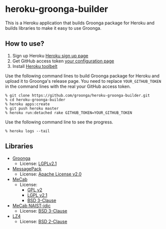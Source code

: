 # heroku-groonga-builder

This is a Heroku application that builds Groonga package for Heroku
and builds libraries to make it easy to use Groonga.

## How to use?

1. Sign up Heroku [Heroku sign up page](https://www.heroku.com)
2. Get GitHub access token [your configuration page](https://github.com/settings/tokens)
3. Install [Heroku toolbelt](https://toolbelt.heroku.com)

Use the following command lines to build Groonga package for Heroku
and upload it to Groonga's release page. You need to replace
``YOUR_GITHUB_TOKEN`` in the command lines with the real your GitHub
access token.

    % git clone https://github.com/groonga/heroku-groonga-builder.git
    % cd heroku-groonga-builder
    % heroku apps:create
    % git push heroku master
    % heroku run:detached rake GITHUB_TOKEN=YOUR_GITHUB_TOKEN

Use the following command line to see the progress.

    % heroku logs --tail

## Libraries

* [Groonga](http://groonga.org/)
  * License: [LGPLv2.1](http://opensource.org/licenses/lgpl-2.1.php)
* [MessagePack](http://msgpack.org/)
  * License: [Apache License v2.0](http://www.apache.org/licenses/LICENSE-2.0)
* [MeCab](https://code.google.com/p/mecab/)
  * License:
    * [GPL v2](http://opensource.org/licenses/gpl-2.0.php)
    * [LGPL v2.1](http://opensource.org/licenses/lgpl-2.1.php)
    * [BSD 3-Clause](http://opensource.org/licenses/BSD-3-Clause)
* [MeCab NAIST-jdic](http://sourceforge.jp/projects/naist-jdic/)
  * License: [BSD 3-Clause](http://opensource.org/licenses/BSD-3-Clause)
* [LZ4](https://code.google.com/p/lz4/)
  * License: [BSD 2-Clause](http://opensource.org/licenses/BSD-2-Clause)
